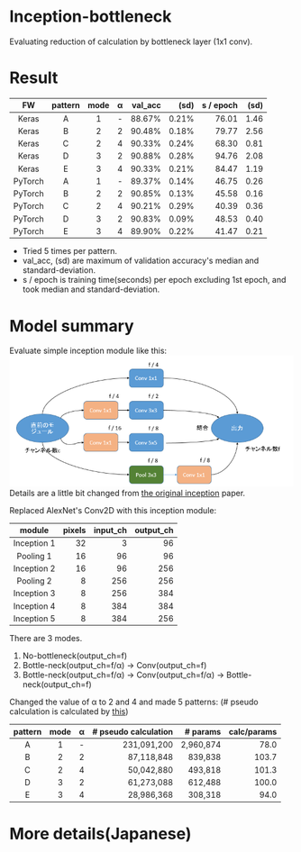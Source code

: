 # Inception-bottleneck
Evaluating reduction of calculation by bottleneck layer (1x1 conv).

# Result
|    FW   | pattern | mode | α | val_acc |  (sd) | s / epoch | (sd) |
|:-------:|:--------:|:----:|:-:|--------:|------:|----------:|-----:|
|  Keras  |     A    |   1  | - |  88.67% | 0.21% |     76.01 | 1.46 |
|  Keras  |     B    |   2  | 2 |  90.48% | 0.18% |     79.77 | 2.56 |
|  Keras  |     C    |   2  | 4 |  90.33% | 0.24% |     68.30 | 0.81 |
|  Keras  |     D    |   3  | 2 |  90.88% | 0.28% |     94.76 | 2.08 |
|  Keras  |     E    |   3  | 4 |  90.33% | 0.21% |     84.47 | 1.19 |
| PyTorch |     A    |   1  | - |  89.37% | 0.14% |     46.75 | 0.26 |
| PyTorch |     B    |   2  | 2 |  90.85% | 0.13% |     45.58 | 0.16 |
| PyTorch |     C    |   2  | 4 |  90.21% | 0.29% |     40.39 | 0.36 |
| PyTorch |     D    |   3  | 2 |  90.83% | 0.09% |     48.53 | 0.40 |
| PyTorch |     E    |   3  | 4 |  89.90% | 0.22% |     41.47 | 0.21 |

* Tried 5 times per pattern.
* val_acc, (sd) are maximum of validation accuracy's median and standard-deviation.
* s / epoch is training time(seconds) per epoch excluding 1st epoch, and took median and standard-deviation.

# Model summary
Evaluate simple inception module like this:
![](https://github.com/koshian2/Inception-bottleneck/blob/master/images/bottleneck_06.png)  
Details are a little bit changed from [the original inception](https://arxiv.org/pdf/1409.4842.pdf) paper.

Replaced AlexNet's Conv2D with this inception module:

|  module | pixels | input_ch | output_ch |
|:-----------:|-------:|---------------:|---------------:|
| Inception 1 |     32 |              3 |             96 |
|  Pooling 1  |     16 |             96 |             96 |
| Inception 2 |     16 |             96 |            256 |
|  Pooling 2  |      8 |            256 |            256 |
| Inception 3 |      8 |            256 |            384 |
| Inception 4 |      8 |            384 |            384 |
| Inception 5 |      8 |            384 |            256 |

There are 3 modes.
1. No-bottleneck(output_ch=f)
2. Bottle-neck(output_ch=f/α) -> Conv(output_ch=f)
3. Bottle-neck(output_ch=f/α) -> Conv(output_ch=f/α) -> Bottle-neck(output_ch=f)

Changed the value of α to 2 and 4 and made 5 patterns: (# pseudo calculation is calculated by [this](https://github.com/koshian2/Inception-bottleneck/blob/master/utils/calc_inception_flops.py))

| pattern | mode | α |     # pseudo calculation | # params | calc/params |
|:--------:|:------:|:-:|------------:|---------------:|------:|
|     A    |    1   | - | 231,091,200 |      2,960,874 |  78.0 |
|     B    |    2   | 2 |  87,118,848 |        839,838 | 103.7 |
|     C    |    2   | 4 |  50,042,880 |        493,818 | 101.3 |
|     D    |    3   | 2 |  61,273,088 |        612,488 | 100.0 |
|     E    |    3   | 4 |  28,986,368 |        308,318 |  94.0 |

# More details(Japanese)
